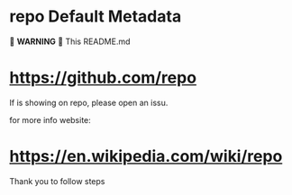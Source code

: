 # repo Default Metadata

:rotating_light: **WARNING** :rotating_light: This README.md 
 
# https://github.com/repo
 
If is showing on repo, please open an issu.

for more info website:

# https://en.wikipedia.com/wiki/repo

Thank you to follow steps
